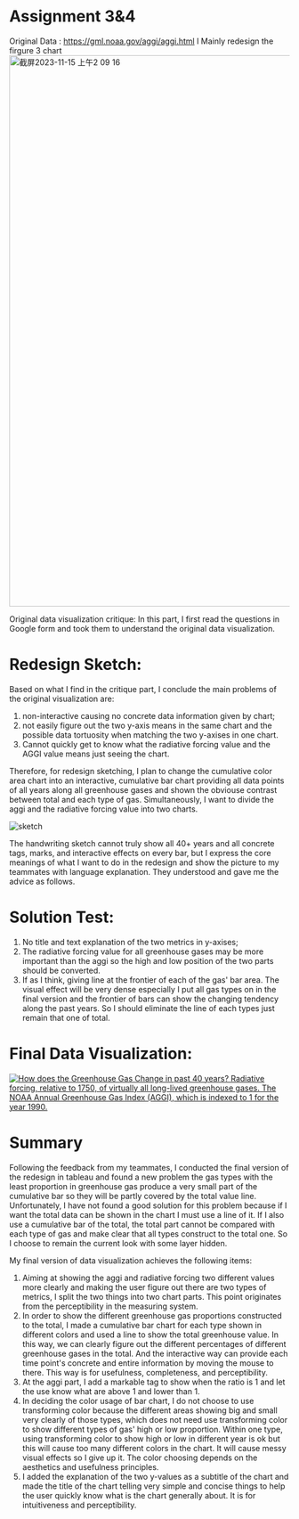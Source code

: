 # Assignment 3&4

Original Data :
https://gml.noaa.gov/aggi/aggi.html
I Mainly redesign the firgure 3 chart 
<img width="990" alt="截屏2023-11-15 上午2 09 16" src="https://github.com/Qingyuan666/Telling-story-with-data/assets/115184503/6409a5e8-fe8f-4f38-a656-2e44c7be6ae4">


Original data visualization critique:
In this part, I first read the questions in Google form and took them to understand the original data visualization. 

# Redesign Sketch:
Based on what I find in the critique part, I conclude the main problems of the original visualization are:
1. non-interactive causing no concrete data information given by chart;
2. not easily figure out the two y-axis means in the same chart and the possible data tortuosity when matching the two y-axises in one chart.
3. Cannot quickly get to know what the radiative forcing value and the AGGI value means just seeing the chart.

Therefore, for redesign sketching, I plan to change the cumulative color area chart into an interactive, cumulative bar chart providing all data points of all years along all greenhouse gases and shown the obviouse contrast between total and each type of gas. Simultaneously, I want to divide the aggi and the radiative forcing value into two charts.

![sketch](https://github.com/Qingyuan666/Telling-story-with-data/assets/115184503/2ee6b9d7-ba50-41a6-883a-5ac94b08ee44)


The handwriting sketch cannot truly show all 40+ years and all concrete tags, marks, and interactive effects on every bar, but I express the core meanings of what I want to do in the redesign and show the picture to my teammates with language explanation. 
They understood and gave me the advice as follows. 

# Solution Test:
1. No title and text explanation of the two metrics in y-axises;
2. The radiative forcing value for all greenhouse gases may be more important than the aggi so the high and low position of the two parts should be converted.
3. If as I think, giving line at the frontier of each of the gas' bar area. The visual effect will be very dense especially I put all gas types on in the final version and the frontier of bars can show the changing tendency along the past years. So I should eliminate the line of each types just remain that one of total.


# Final Data Visualization:
<div class='tableauPlaceholder' id='viz1700023567086'>
    <noscript>
        <a href='#'>
            <img alt='How does the Greenhouse Gas Change in past 40 years? Radiative forcing, relative to 1750, of virtually all long-lived greenhouse gases. The NOAA Annual Greenhouse Gas Index (AGGI), which is indexed to 1 for the year 1990.' 
                 src='https://public.tableau.com/static/images/As/Assignment34_17000235375810/1/1_rss.png' />
        </a>
    </noscript>
    <object class='tableauViz' style='display:none;'>
        <param name='host_url' value='https%3A%2F%2Fpublic.tableau.com%2F' />
        <param name='embed_code_version' value='3' />
        <param name='site_root' value='' />
        <param name='name' value='Assignment34_17000235375810/1' />
        <param name='tabs' value='no' />
        <param name='toolbar' value='yes' />
        <param name='static_image' value='https://public.tableau.com/static/images/As/Assignment34_17000235375810/1/1.png' />
        <param name='animate_transition' value='yes' />
        <param name='display_static_image' value='yes' />
        <param name='display_spinner' value='yes' />
        <param name='display_overlay' value='yes' />
        <param name='display_count' value='yes' />
        <param name='language' value='zh-CN' />
        <param name='filter' value='publish=yes' />
    </object>
</div>

<script type='text/javascript'>
    var divElement = document.getElementById('viz1700023567086');
    var vizElement = divElement.getElementsByTagName('object')[0];
    vizElement.style.width = '100%';
    vizElement.style.height = (divElement.offsetWidth * 0.75) + 'px';
    var scriptElement = document.createElement('script');
    scriptElement.src = 'https://public.tableau.com/javascripts/api/viz_v1.js';
    vizElement.parentNode.insertBefore(scriptElement, vizElement);
</script>

# Summary
Following the feedback from my teammates, I conducted the final version of the redesign in tableau and found a new problem the gas types with the least proportion in greenhouse gas produce a very small part of the cumulative bar so they will be partly covered by the total value line. Unfortunately, I have not found a good solution for this problem because if I want the total data can be shown in the chart I must use a line of it. If I also use a cumulative bar of the total, the total part cannot be compared with each type of gas and make clear that all types construct to the total one. So I choose to remain the current look with some layer hidden. 

My final version of data visualization achieves the following items:
1. Aiming at showing the aggi and radiative forcing two different values more clearly and making the user figure out there are two types of metrics, I split the two things into two chart parts. This point originates from the perceptibility in the measuring system. 
2. In order to show the different greenhouse gas proportions constructed to the total, I made a cumulative bar chart for each type shown in different colors and used a line to show the total greenhouse value. In this way, we can clearly figure out the different percentages of different greenhouse gases in the total. And the interactive way can provide each time point's concrete and entire information by moving the mouse to there. This way is for usefulness, completeness, and perceptibility. 
3. At the aggi part, I add a markable tag to show when the ratio is 1 and let the use know what are above 1 and lower than 1.
4. In deciding the color usage of bar chart, I do not choose to use transforming color because the different areas showing big and small very clearly of those types, which does not need use transforming color to show different types of gas' high or low proportion. Within one type, using transforming color to show high or low in different year is ok but this will cause too many different colors in the chart. It will cause messy visual effects so I give up it. The color choosing depends on the aesthetics and usefulness principles.
5. I added the explanation of the two y-values as a subtitle of the chart and made the title of the chart telling very simple and concise things to help the user quickly know what is the chart generally about. It is for intuitiveness and perceptibility. 



